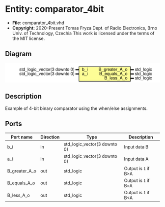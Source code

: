 # Entity: comparator_4bit 

- **File**: comparator_4bit.vhd
- **Copyright:** 2020-Present Tomas Fryza
 Dept. of Radio Electronics, Brno Univ. of Technology, Czechia
 This work is licensed under the terms of the MIT license.

## Diagram

![Diagram](comparator_4bit.svg "Diagram")
## Description

 Example of 4-bit binary comparator using the when/else
 assignments.
## Ports

| Port name     | Direction | Type                         | Description          |
| ------------- | --------- | ---------------------------- | -------------------- |
| b_i           | in        | std_logic_vector(3 downto 0) | Input data B         |
| a_i           | in        | std_logic_vector(3 downto 0) | Input data A         |
| B_greater_A_o | out       | std_logic                    | Output is `1` if B>A |
| B_equals_A_o  | out       | std_logic                    | Output is `1` if B=A |
| B_less_A_o    | out       | std_logic                    | Output is `1` if B<A |
